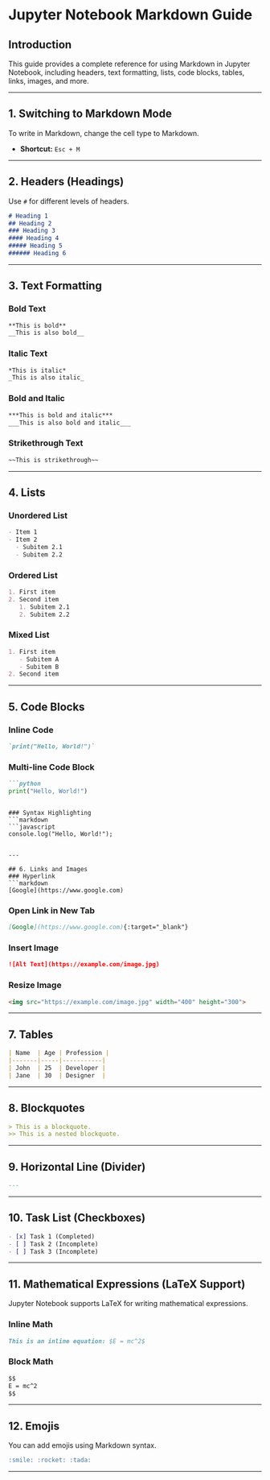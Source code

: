 # Jupyter Notebook Markdown Guide

## Introduction
This guide provides a complete reference for using Markdown in Jupyter Notebook, including headers, text formatting, lists, code blocks, tables, links, images, and more.

---

## 1. Switching to Markdown Mode
To write in Markdown, change the cell type to Markdown.
- **Shortcut:** `Esc + M`

---

## 2. Headers (Headings)
Use `#` for different levels of headers.
```markdown
# Heading 1
## Heading 2
### Heading 3
#### Heading 4
##### Heading 5
###### Heading 6
```

---

## 3. Text Formatting
### Bold Text
```markdown
**This is bold**
__This is also bold__
```

### Italic Text
```markdown
*This is italic*
_This is also italic_
```

### Bold and Italic
```markdown
***This is bold and italic***
___This is also bold and italic___
```

### Strikethrough Text
```markdown
~~This is strikethrough~~
```

---

## 4. Lists
### Unordered List
```markdown
- Item 1
- Item 2
  - Subitem 2.1
  - Subitem 2.2
```

### Ordered List
```markdown
1. First item
2. Second item
   1. Subitem 2.1
   2. Subitem 2.2
```

### Mixed List
```markdown
1. First item
   - Subitem A
   - Subitem B
2. Second item
```

---

## 5. Code Blocks
### Inline Code
```markdown
`print("Hello, World!")`
```

### Multi-line Code Block
```markdown
```python
print("Hello, World!")
```
```

### Syntax Highlighting
```markdown
```javascript
console.log("Hello, World!");
```
```

---

## 6. Links and Images
### Hyperlink
```markdown
[Google](https://www.google.com)
```

### Open Link in New Tab
```markdown
[Google](https://www.google.com){:target="_blank"}
```

### Insert Image
```markdown
![Alt Text](https://example.com/image.jpg)
```

### Resize Image
```markdown
<img src="https://example.com/image.jpg" width="400" height="300">
```

---

## 7. Tables
```markdown
| Name  | Age | Profession |
|-------|-----|-----------|
| John  | 25  | Developer |
| Jane  | 30  | Designer  |
```

---

## 8. Blockquotes
```markdown
> This is a blockquote.
>> This is a nested blockquote.
```

---

## 9. Horizontal Line (Divider)
```markdown
---
```

---

## 10. Task List (Checkboxes)
```markdown
- [x] Task 1 (Completed)
- [ ] Task 2 (Incomplete)
- [ ] Task 3 (Incomplete)
```

---

## 11. Mathematical Expressions (LaTeX Support)
Jupyter Notebook supports LaTeX for writing mathematical expressions.

### Inline Math
```markdown
This is an inline equation: $E = mc^2$
```

### Block Math
```markdown
$$
E = mc^2
$$
```

---

## 12. Emojis
You can add emojis using Markdown syntax.
```markdown
:smile: :rocket: :tada:
```

---

